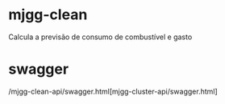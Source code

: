 # mjgg-clean
Calcula a previsão de consumo de combustível e gasto

# swagger

/mjgg-clean-api/swagger.html[mjgg-cluster-api/swagger.html]


